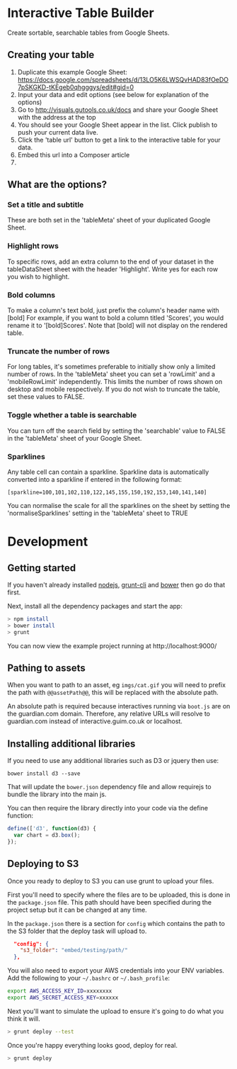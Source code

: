 # Interactive Table Builder  
Create sortable, searchable tables from Google Sheets.

## Creating your table

1. Duplicate this example Google Sheet: https://docs.google.com/spreadsheets/d/13LO5K6LWSQvHAD83fOeDO7pSKGKD-tKEgeb0qhgggys/edit#gid=0
2. Input your data and edit options (see below for explanation of the options)
3. Go to http://visuals.gutools.co.uk/docs and share your Google Sheet with the address at the top
4. You should see your Google Sheet appear in the list. Click publish to push your current data live. 
5. Click the 'table url' button to get a link to the interactive table for your data.
6. Embed this url into a Composer article
7. 

## What are the options?

### Set a title and subtitle
These are both set in the 'tableMeta' sheet of your duplicated Google Sheet. 

### Highlight rows
To specific rows, add an extra column to the end of your dataset in the tableDataSheet sheet with the header 'Highlight'. Write yes for each row you wish to highlight.

### Bold columns
To make a column's text bold, just prefix the column's header name with [bold]
For example, if you want to bold a column titled 'Scores', you would rename it to '[bold]Scores'.
Note that [bold] will not display on the rendered table.

### Truncate the number of rows
For long tables, it's sometimes preferable to initially show only a limited number of rows.
In the 'tableMeta' sheet you can set a 'rowLimit' and a 'mobileRowLimit' independently. This limits the number of rows shown on desktop and mobile respectively. If you do not wish to truncate the table, set these values to FALSE.

### Toggle whether a table is searchable
You can turn off the search field by setting the 'searchable' value to FALSE in the 'tableMeta' sheet of your Google Sheet.

### Sparklines
Any table cell can contain a sparkline. Sparkline data is automatically converted into a sparkline if entered in the following format: 
```
[sparkline=100,101,102,110,122,145,155,150,192,153,140,141,140]
```

You can normalise the scale for all the sparklines on the sheet by setting the 'normaliseSparklines' setting in the 'tableMeta' sheet to TRUE

# Development
## Getting started
If you haven't already installed [nodejs](http://nodejs.org/download/),
[grunt-cli](http://gruntjs.com/getting-started) and [bower](http://bower.io/)
then go do that first.

Next, install all the dependency packages and start the app:
```bash
> npm install
> bower install
> grunt
```

You can now view the example project running at http://localhost:9000/

## Pathing to assets
When you want to path to an asset, eg `imgs/cat.gif` you will need to prefix
the path with `@@assetPath@@`, this will be replaced with the absolute path.

An absolute path is required because interactives running via `boot.js` 
are on the guardian.com domain. Therefore, any relative URLs will resolve to
guardian.com instead of interactive.guim.co.uk or localhost.

## Installing additional libraries
If you need to use any additional libraries such as D3 or jquery then use:

`bower install d3 --save`

That will update the `bower.json` dependency file and allow requirejs to bundle
the library into the main js.

You can then require the library directly into your code via the define function:

```javascript
define(['d3', function(d3) {
  var chart = d3.box();
});
```

## Deploying to S3
Once you ready to deploy to S3 you can use grunt to upload your files.

First you'll need to specify where the files are to be uploaded, this
is done in the `package.json` file. This path should have been specified
during the project setup but it can be changed at any time.

In the `package.json` there is a section for `config` which contains
the path to the S3 folder that the deploy task will upload to.

```json
  "config": {
    "s3_folder": "embed/testing/path/"
  },
```

You will also need to export your AWS credentials into your ENV variables.
Add the following to your `~/.bashrc` or `~/.bash_profile`:

```bash
export AWS_ACCESS_KEY_ID=xxxxxxxx
export AWS_SECRET_ACCESS_KEY=xxxxxx
```

Next you'll want to simulate the upload to ensure it's going to do what
you think it will.
```bash
> grunt deploy --test
```

Once you're happy everything looks good, deploy for real.
```bash
> grunt deploy
```

